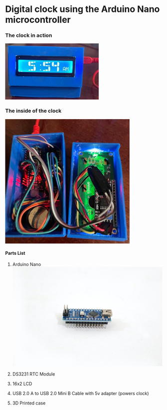 # Digital clock using the Arduino Nano microcontroller

### The clock in action
![The clock in action!](Clock.jpg)

### The inside of the clock
![The inside of the clock!](Clock_Inside.jpg)

#### Parts List
1. Arduino Nano 
![Arduino Nano](arduino_nano.jpg)

3. DS3231 RTC Module
4. 16x2 LCD
5. USB 2.0 A to USB 2.0 Mini B Cable with 5v adapter (powers clock)
6. 3D Printed case
